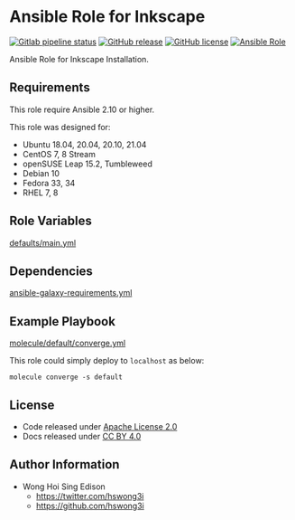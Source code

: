 # Ansible Role for Inkscape

[![Gitlab pipeline status](https://img.shields.io/gitlab/pipeline/alvistack/ansible-role-inkscape/master)](https://gitlab.com/alvistack/ansible-role-inkscape/-/pipelines)
[![GitHub release](https://img.shields.io/github/release/alvistack/ansible-role-inkscape.svg)](https://github.com/alvistack/ansible-role-inkscape/releases)
[![GitHub license](https://img.shields.io/github/license/alvistack/ansible-role-inkscape.svg)](https://github.com/alvistack/ansible-role-inkscape/blob/master/LICENSE)
[![Ansible Role](https://img.shields.io/badge/galaxy-alvistack.inkscape-blue.svg)](https://galaxy.ansible.com/alvistack/inkscape)

Ansible Role for Inkscape Installation.

## Requirements

This role require Ansible 2.10 or higher.

This role was designed for:

  - Ubuntu 18.04, 20.04, 20.10, 21.04
  - CentOS 7, 8 Stream
  - openSUSE Leap 15.2, Tumbleweed
  - Debian 10
  - Fedora 33, 34
  - RHEL 7, 8

## Role Variables

[defaults/main.yml](defaults/main.yml)

## Dependencies

[ansible-galaxy-requirements.yml](ansible-galaxy-requirements.yml)

## Example Playbook

[molecule/default/converge.yml](molecule/default/converge.yml)

This role could simply deploy to `localhost` as below:

    molecule converge -s default

## License

  - Code released under [Apache License 2.0](LICENSE)
  - Docs released under [CC BY 4.0](http://creativecommons.org/licenses/by/4.0/)

## Author Information

  - Wong Hoi Sing Edison
      - <https://twitter.com/hswong3i>
      - <https://github.com/hswong3i>
